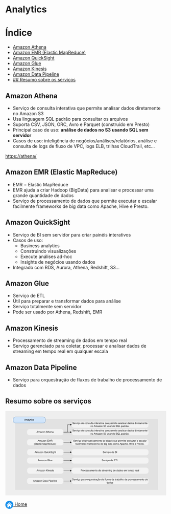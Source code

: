 # Analytics

# Índice

* [Amazon Athena](#amazon-athena)
* [Amazon EMR (Elastic MapReduce)](#amazon-emr)
* [Amazon QuickSight](#amazon-quicksight)
* [Amazon Glue](#amazon-glue)
* [Amazon Kinesis](#amazon-kinesis)
* [Amazon Data Pipeline](#amazon-data-pipeline)
* [## Resumo sobre os serviços](#resumo-sobre-os-serviços)

## Amazon Athena

* Serviço de consulta interativa que permite analisar dados diretamente no Amazon S3
* Usa linguagem SQL padrão para consultar os arquivos
* Suporta CSV, JSON, ORC, Avro e Parquet (construído em Presto)
* Principal caso de uso: **análise de dados no S3 usando SQL sem servidor**
* Casos de uso: inteligência de negócios/análises/relatórios, análise e consulta de logs de fluxo de VPC, logs ELB, trilhas CloudTrail, etc...

[https://athena/](https://aws.amazon.com/pt/athena/)

## Amazon EMR (Elastic MapReduce)

* EMR = Elastic MapReduce
* EMR ajuda a criar Hadoop (BigData) para analisar e processar uma grande quantidade de dados
* Serviço de processamento de dados que permite executar e escalar facilmente frameworks de big data como Apache, Hive e Presto.

## Amazon QuickSight

* Serviço de BI sem servidor para criar painéis interativos
* Casos de uso:
    - Business analytics
    - Construindo visualizações
    - Execute análises ad-hoc
    - Insights de negócios usando dados
* Integrado com RDS, Aurora, Athena, Redshift, S3…

## Amazon Glue

* Serviço de ETL
* Útil para preparar e transformar dados para análise
* Serviço totalmente sem servidor
* Pode ser usado por Athena, Redshift, EMR


## Amazon Kinesis

* Processamento de streaming de dados em tempo real
* Serviço gerenciado para coletar, processar e analisar dados de streaming em tempo real em qualquer escala

## Amazon Data Pipeline

* Serviço para orquestração de fluxos de trabalho de processamento de dados

## Resumo sobre os serviços

![Analytics](../images/05_fig_analytics.png)

[<img align="center" src="../images/botao-home.png" height="25" width="25"/> Home](../README.md)